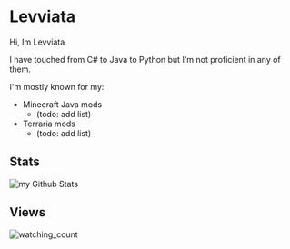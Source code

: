 # Levviata
Hi, Im Levviata

I have touched from C# to Java to Python but I'm not proficient in any of them.

I'm mostly known for my:
- Minecraft Java mods
  - (todo: add list)
- Terraria mods
  - (todo: add list)  




## Stats
<img align="center" src="https://github-readme-stats.vercel.app/api?username=levviata&include_all_commits=true&count_private=true&show_icons=true&line_height=20&title_color=2B5BBD&icon_color=1124BB&text_color=A1A1A1&bg_color=0,000000,130F40" alt="my Github Stats"/>

## Views
<img src="https://widgetbite.com/stats/levviata" alt="watching_count" />
